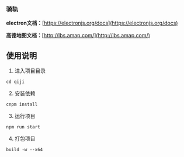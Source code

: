 ### 骑轨

**electron文档：**[https://electronjs.org/docs](https://electronjs.org/docs)

**高德地图文档：**[http://lbs.amap.com/](http://lbs.amap.com/)


## 使用说明

1. 进入项目目录
```
cd qiji
```

2. 安装依赖
```
cnpm install
```

3. 运行项目
```
npm run start
```

4. 打包项目
```
build -w --x64
```
